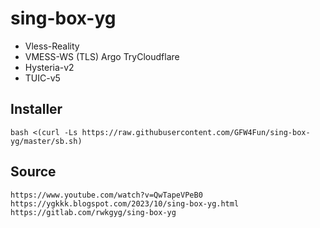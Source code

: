 # sing-box-yg

- Vless-Reality 
- VMESS-WS (TLS) Argo TryCloudflare
- Hysteria-v2
- TUIC-v5

   
## Installer
```
bash <(curl -Ls https://raw.githubusercontent.com/GFW4Fun/sing-box-yg/master/sb.sh)
```

## Source
```
https://www.youtube.com/watch?v=QwTapeVPeB0
https://ygkkk.blogspot.com/2023/10/sing-box-yg.html
https://gitlab.com/rwkgyg/sing-box-yg
```
